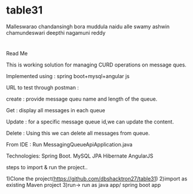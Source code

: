 # table31
Malleswarao
chandansingh
bora muddula naidu
alle swamy
ashwin
chamundeswari
deepthi
nagamuni reddy

#
Read Me 

This is  working solution for managing CURD operations on message ques.

Implemented using : spring boot+mysql+angular js

URL to test through postman :

create : provide message queu name and length of the queue.


Get : display all messages in each queue

Update :
	for a specific message queue id,we can update the content.

Delete : 
	Using this we can delete all messages from queue.

From IDE : 
	Run MessagingQueueApiApplication.java

Technologies:
Spring Boot.
MySQL
JPA
Hibernate
AngularJS

steps to import & run the project..

1)Clone the project(https://github.com/dbshacktron27/table31)
2)import as existing Maven project
3)run-> run as java app/ spring boot app
